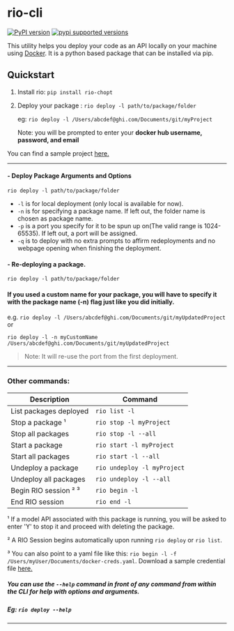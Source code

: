 # rio-cli
[![PyPI version](https://badge.fury.io/py/rio-chopt.svg)](https://badge.fury.io/py/rio-chopt)
[![pypi supported versions](https://img.shields.io/pypi/pyversions/rio-chopt.svg)](https://pypi.python.org/pypi/rio-chopt)

This utility helps you deploy your code as an API locally on your machine
using [Docker](https://www.docker.com/products/docker-desktop). It is a python based package that can be installed via
pip.


## Quickstart

1. Install rio: `pip install rio-chopt`

2. Deploy your package : `rio deploy -l path/to/package/folder`

    eg: `rio deploy -l /Users/abcdef@ghi.com/Documents/git/myProject`

    Note: you will be prompted to enter your **docker hub username, password, and email**
    
You can find a sample project [here.](https://github.com/chainopt/rio-cli/tree/main/samples/myProject)

----

#### - Deploy Package Arguments and Options

`rio deploy -l path/to/package/folder`

* `-l` is for local deployment (only local is available for now).
* `-n` is for specifying a package name. If left out, the folder name is chosen as package name.
* `-p` is a port you specify for it to be spun up on(The valid range is 1024-65535). If left out, a port will be
  assigned.
* `-q` is to deploy with no extra prompts to affirm redeployments and no webpage opening when finishing the deployment.

#### - Re-deploying a package.
`rio deploy -l path/to/package/folder`

#### If you used a custom name for your package, you will have to specify it with the package name (-n) flag just like you did initially.



e.g. `rio deploy -l /Users/abcdef@ghi.com/Documents/git/myUpdatedProject`
or

`rio deploy -l -n myCustomName /Users/abcdef@ghi.com/Documents/git/myUpdatedProject`

>Note: It will re-use the port from the first deployment.
---
### Other commands:

| Description           | Command                    |
| --------------------- |----------------------------|
| List packages deployed| `rio list -l`              |
| Stop a package ¹      | `rio stop -l myProject`    |
| Stop all packages     | `rio stop -l --all`        |
| Start a package       | `rio start -l myProject`   |
| Start all packages    | `rio start -l --all`       |
| Undeploy a package    | `rio undeploy -l myProject`|
| Undeploy all packages | `rio undeploy -l --all`    |
| Begin RIO session ² ³ | `rio begin -l`             |
| End RIO session       | `rio end -l`               |



¹ If a model API associated with this package is running, you will be asked to enter 'Y' to stop it and proceed with deleting the package.



² A RIO Session begins automatically upon running `rio deploy` or `rio list`.

³ You can also point to a yaml file like this:
`rio begin -l -f /Users/myUser/Documents/docker-creds.yaml`. Download a sample credential file [here.](https://github.com/chainopt/rio-cli/tree/main/samples/credentials.yaml)

##### You can use the `--help` command in front of any command from within the CLI for help with options and arguments. 
##### Eg: `rio deploy --help`
----